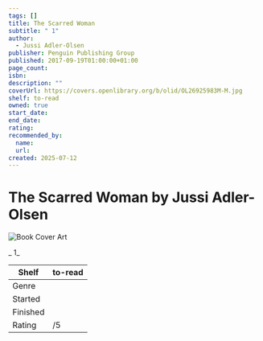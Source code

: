 ```yaml
---
tags: []
title: The Scarred Woman
subtitle: " 1"
author:
  - Jussi Adler-Olsen
publisher: Penguin Publishing Group
published: 2017-09-19T01:00:00+01:00
page_count:
isbn:
description: ""
coverUrl: https://covers.openlibrary.org/b/olid/OL26925983M-M.jpg
shelf: to-read
owned: true
start_date:
end_date:
rating:
recommended_by:
  name:
  url:
created: 2025-07-12
---
```


# The Scarred Woman by Jussi Adler-Olsen

![Book Cover Art](https://covers.openlibrary.org/b/olid/OL26925983M-M.jpg)

_ 1_

| Shelf | to-read |
| --- | --- |
| Genre |  |
| Started |  |
| Finished |  |
| Rating | /5 |

